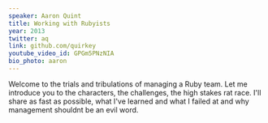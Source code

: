 ```yaml
---
speaker: Aaron Quint
title: Working with Rubyists
year: 2013
twitter: aq
link: github.com/quirkey
youtube_video_id: GPGm5PNzNIA
bio_photo: aaron
---
```


Welcome to the trials and tribulations of managing a Ruby team. Let me introduce you to the characters, the challenges, the high stakes rat race. I'll share as fast as possible, what I've learned and what I failed at and why management shouldnt be an evil word.
